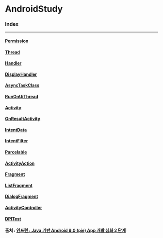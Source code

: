 # AndroidStudy

### Index

-----

#### [Permission](./Permission)

#### [Thread](./Thread)

#### [Handler](./Handler)

#### [DisplayHandler](./DisplayHandler)

#### [AsyncTaskClass](./AsyncTaskClass)

#### [RunOnUiThread](./RunOnUiThread)

#### [Activity](./ActivityRun)

#### [OnResultActivity](./OnResultActivity)

#### [IntentData](./IntentData)

#### [IntentFilter](./IntentFilter)

#### [Parcelable](./Parcelable)

#### [ActivityAction](./ActivityAction)

#### [Fragment](./Fragment)

#### [ListFragment](./ListFragment)

#### [DialogFragment](./DialogFragment)

#### [ActivityController](./ActivityController)

#### [DPITest](./DPITest)



#### 출처 : [인프런 : Java 기반 Android 9.0 (pie) App 개발 심화 2 단계](https://www.inflearn.com/course/android-pie-9-0-2)

